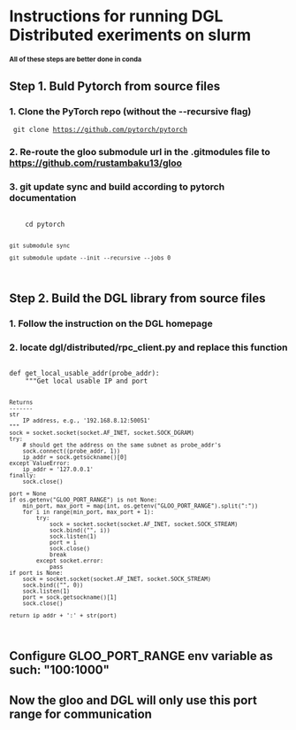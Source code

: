 # Instructions for running DGL Distributed exeriments on slurm
#### <small> All of these steps are better done in conda </small>
## Step 1. Buld Pytorch from source files
### 1. Clone the PyTorch repo (without the --recursive flag)
<code> git clone https://github.com/pytorch/pytorch  </code>
### 2. Re-route the gloo submodule url in the .gitmodules file to <a> https://github.com/rustambaku13/gloo</a>
### 3. git update sync and build according to pytorch documentation  

<code> 
    cd pytorch  
    
    git submodule sync  
    
    git submodule update --init --recursive --jobs 0  
</code>  

## Step 2. Build the DGL library from source files
### 1. Follow the instruction on the DGL homepage
### 2. locate dgl/distributed/rpc_client.py and replace this function
<code> 
def get_local_usable_addr(probe_addr):
    """Get local usable IP and port

    Returns
    -------
    str
        IP address, e.g., '192.168.8.12:50051'
    """
    sock = socket.socket(socket.AF_INET, socket.SOCK_DGRAM)
    try:
        # should get the address on the same subnet as probe_addr's
        sock.connect((probe_addr, 1))
        ip_addr = sock.getsockname()[0]
    except ValueError:
        ip_addr = '127.0.0.1'
    finally:
        sock.close()

    port = None
    if os.getenv("GLOO_PORT_RANGE") is not None:
        min_port, max_port = map(int, os.getenv("GLOO_PORT_RANGE").split(":"))
        for i in range(min_port, max_port + 1):
            try:
                sock = socket.socket(socket.AF_INET, socket.SOCK_STREAM)
                sock.bind(("", i))
                sock.listen(1)
                port = i
                sock.close()
                break
            except socket.error:
                pass
    if port is None:
        sock = socket.socket(socket.AF_INET, socket.SOCK_STREAM)
        sock.bind(("", 0))
        sock.listen(1)
        port = sock.getsockname()[1]
        sock.close()

    return ip_addr + ':' + str(port)


</code>

## Configure <strong>GLOO_PORT_RANGE</strong> env variable as such: "100:1000"
## Now the gloo and DGL will only use this port range for communication
